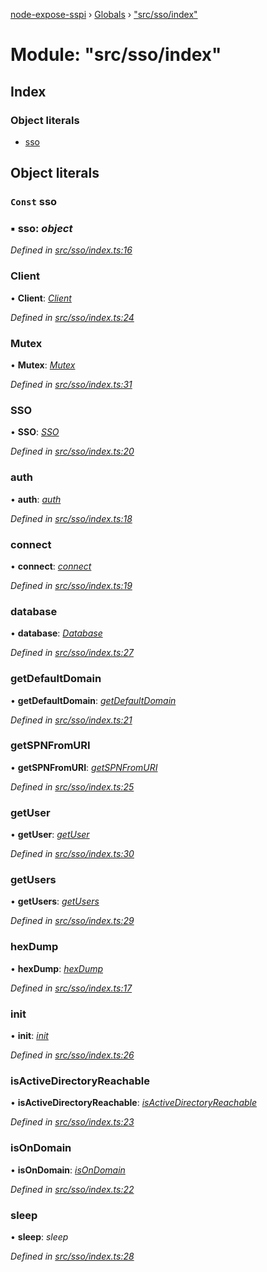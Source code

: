 [node-expose-sspi](../README.md) › [Globals](../globals.md) › ["src/sso/index"](_src_sso_index_.md)

# Module: "src/sso/index"

## Index

### Object literals

* [sso](_src_sso_index_.md#const-sso)

## Object literals

### `Const` sso

### ▪ **sso**: *object*

*Defined in [src/sso/index.ts:16](https://github.com/jlguenego/node-expose-sspi/blob/3281b4b/src/sso/index.ts#L16)*

###  Client

• **Client**: *[Client](../classes/_src_sso_client_.client.md)*

*Defined in [src/sso/index.ts:24](https://github.com/jlguenego/node-expose-sspi/blob/3281b4b/src/sso/index.ts#L24)*

###  Mutex

• **Mutex**: *[Mutex](../classes/_src_sso_mutex_.mutex.md)*

*Defined in [src/sso/index.ts:31](https://github.com/jlguenego/node-expose-sspi/blob/3281b4b/src/sso/index.ts#L31)*

###  SSO

• **SSO**: *[SSO](../classes/_src_sso_sso_.sso.md)*

*Defined in [src/sso/index.ts:20](https://github.com/jlguenego/node-expose-sspi/blob/3281b4b/src/sso/index.ts#L20)*

###  auth

• **auth**: *[auth](_src_sso_auth_.md#auth)*

*Defined in [src/sso/index.ts:18](https://github.com/jlguenego/node-expose-sspi/blob/3281b4b/src/sso/index.ts#L18)*

###  connect

• **connect**: *[connect](_src_sso_connect_.md#connect)*

*Defined in [src/sso/index.ts:19](https://github.com/jlguenego/node-expose-sspi/blob/3281b4b/src/sso/index.ts#L19)*

###  database

• **database**: *[Database](../interfaces/_src_sso_interfaces_.database.md)*

*Defined in [src/sso/index.ts:27](https://github.com/jlguenego/node-expose-sspi/blob/3281b4b/src/sso/index.ts#L27)*

###  getDefaultDomain

• **getDefaultDomain**: *[getDefaultDomain](_src_sso_domain_.md#getdefaultdomain)*

*Defined in [src/sso/index.ts:21](https://github.com/jlguenego/node-expose-sspi/blob/3281b4b/src/sso/index.ts#L21)*

###  getSPNFromURI

• **getSPNFromURI**: *[getSPNFromURI](_src_sso_client_.md#getspnfromuri)*

*Defined in [src/sso/index.ts:25](https://github.com/jlguenego/node-expose-sspi/blob/3281b4b/src/sso/index.ts#L25)*

###  getUser

• **getUser**: *[getUser](_src_sso_userdb_.md#getuser)*

*Defined in [src/sso/index.ts:30](https://github.com/jlguenego/node-expose-sspi/blob/3281b4b/src/sso/index.ts#L30)*

###  getUsers

• **getUsers**: *[getUsers](_src_sso_userdb_.md#getusers)*

*Defined in [src/sso/index.ts:29](https://github.com/jlguenego/node-expose-sspi/blob/3281b4b/src/sso/index.ts#L29)*

###  hexDump

• **hexDump**: *[hexDump](_src_sso_misc_.md#hexdump)*

*Defined in [src/sso/index.ts:17](https://github.com/jlguenego/node-expose-sspi/blob/3281b4b/src/sso/index.ts#L17)*

###  init

• **init**: *[init](_src_sso_userdb_.md#init)*

*Defined in [src/sso/index.ts:26](https://github.com/jlguenego/node-expose-sspi/blob/3281b4b/src/sso/index.ts#L26)*

###  isActiveDirectoryReachable

• **isActiveDirectoryReachable**: *[isActiveDirectoryReachable](_src_sso_domain_.md#isactivedirectoryreachable)*

*Defined in [src/sso/index.ts:23](https://github.com/jlguenego/node-expose-sspi/blob/3281b4b/src/sso/index.ts#L23)*

###  isOnDomain

• **isOnDomain**: *[isOnDomain](_src_sso_domain_.md#isondomain)*

*Defined in [src/sso/index.ts:22](https://github.com/jlguenego/node-expose-sspi/blob/3281b4b/src/sso/index.ts#L22)*

###  sleep

• **sleep**: *sleep*

*Defined in [src/sso/index.ts:28](https://github.com/jlguenego/node-expose-sspi/blob/3281b4b/src/sso/index.ts#L28)*
